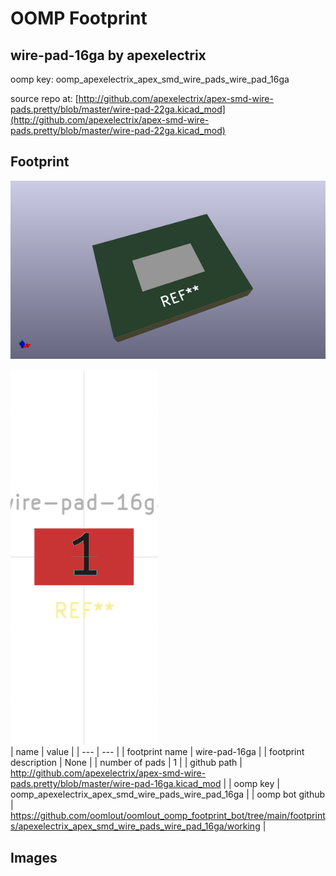 # OOMP Footprint  
## wire-pad-16ga  by apexelectrix  
  
oomp key: oomp_apexelectrix_apex_smd_wire_pads_wire_pad_16ga  
  
source repo at: [http://github.com/apexelectrix/apex-smd-wire-pads.pretty/blob/master/wire-pad-22ga.kicad_mod](http://github.com/apexelectrix/apex-smd-wire-pads.pretty/blob/master/wire-pad-22ga.kicad_mod)  
## Footprint  
  
[![working_kicad_pcb_3d.png](working_kicad_pcb_3d_600.png)](working_kicad_pcb_3d.png)  
  
[![working.png](working_600.png)](working.png)  
| name | value | 
| --- | --- | 
| footprint name | wire-pad-16ga | 
| footprint description | None | 
| number of pads | 1 | 
| github path | http://github.com/apexelectrix/apex-smd-wire-pads.pretty/blob/master/wire-pad-16ga.kicad_mod | 
| oomp key | oomp_apexelectrix_apex_smd_wire_pads_wire_pad_16ga | 
| oomp bot github | https://github.com/oomlout/oomlout_oomp_footprint_bot/tree/main/footprints/apexelectrix_apex_smd_wire_pads_wire_pad_16ga/working | 
## Images  
